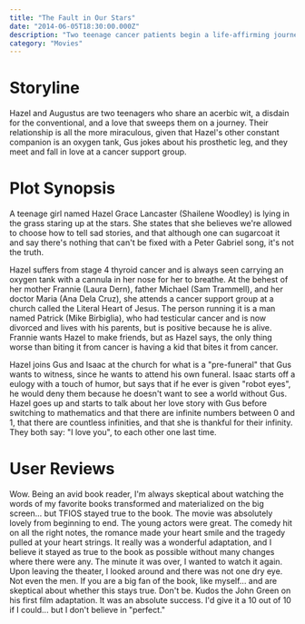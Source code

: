 ```yaml
---
title: "The Fault in Our Stars"
date: "2014-06-05T18:30:00.000Z"
description: "Two teenage cancer patients begin a life-affirming journey to visit a reclusive author in Amsterdam."
category: "Movies"
---
```


# Storyline

Hazel and Augustus are two teenagers who share an acerbic wit, a disdain for the conventional, and a love that sweeps them on a journey. Their relationship is all the more miraculous, given that Hazel's other constant companion is an oxygen tank, Gus jokes about his prosthetic leg, and they meet and fall in love at a cancer support group.

# Plot Synopsis

A teenage girl named Hazel Grace Lancaster (Shailene Woodley) is lying in the grass staring up at the stars. She states that she believes we're allowed to choose how to tell sad stories, and that although one can sugarcoat it and say there's nothing that can't be fixed with a Peter Gabriel song, it's not the truth.

Hazel suffers from stage 4 thyroid cancer and is always seen carrying an oxygen tank with a cannula in her nose for her to breathe. At the behest of her mother Frannie (Laura Dern), father Michael (Sam Trammell), and her doctor Maria (Ana Dela Cruz), she attends a cancer support group at a church called the Literal Heart of Jesus. The person running it is a man named Patrick (Mike Birbiglia), who had testicular cancer and is now divorced and lives with his parents, but is positive because he is alive. Frannie wants Hazel to make friends, but as Hazel says, the only thing worse than biting it from cancer is having a kid that bites it from cancer.

Hazel joins Gus and Isaac at the church for what is a "pre-funeral" that Gus wants to witness, since he wants to attend his own funeral. Isaac starts off a eulogy with a touch of humor, but says that if he ever is given "robot eyes", he would deny them because he doesn't want to see a world without Gus. Hazel goes up and starts to talk about her love story with Gus before switching to mathematics and that there are infinite numbers between 0 and 1, that there are countless infinities, and that she is thankful for their infinity. They both say: "I love you", to each other one last time.

# User Reviews

Wow. Being an avid book reader, I'm always skeptical about watching the words of my favorite books transformed and materialized on the big screen... but TFIOS stayed true to the book. The movie was absolutely lovely from beginning to end. The young actors were great. The comedy hit on all the right notes, the romance made your heart smile and the tragedy pulled at your heart strings. It really was a wonderful adaptation, and I believe it stayed as true to the book as possible without many changes where there were any. The minute it was over, I wanted to watch it again. Upon leaving the theater, I looked around and there was not one dry eye. Not even the men. If you are a big fan of the book, like myself... and are skeptical about whether this stays true. Don't be. Kudos the John Green on his first film adaptation. It was an absolute success. I'd give it a 10 out of 10 if I could... but I don't believe in "perfect."
